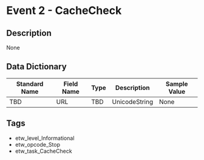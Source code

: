 # Event 2 - CacheCheck

## Description
None

## Data Dictionary
|Standard Name|Field Name|Type|Description|Sample Value|
|---|---|---|---|---|
|TBD|URL|TBD|UnicodeString|None|None|

## Tags
* etw_level_Informational
* etw_opcode_Stop
* etw_task_CacheCheck